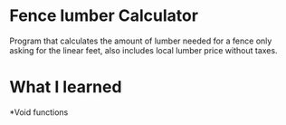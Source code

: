 # Fence lumber Calculator
Program that calculates the amount of lumber needed for a fence only asking for the linear feet, also includes local lumber price without taxes.

# What I learned
*Void functions
